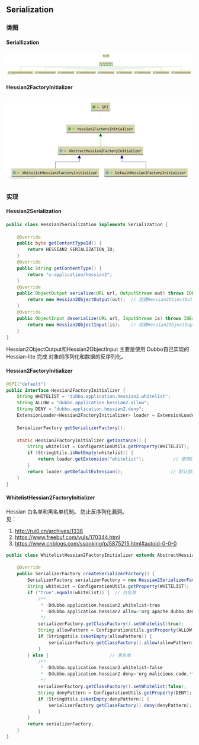 ## Serialization


### 类图

#### Seriallization
![类图](../z-image/serialization/Serialization类图.png)

#### Hessian2FactoryInitializer
![类图](../z-image/serialization/Hessian2FactoryInitializer类图.png)

### 实现

#### Hessian2Serialization
```java
public class Hessian2Serialization implements Serialization {

    @Override
    public byte getContentTypeId() {
        return HESSIAN2_SERIALIZATION_ID;
    }
    @Override
    public String getContentType() {
        return "x-application/hessian2";
    }
    @Override
    public ObjectOutput serialize(URL url, OutputStream out) throws IOException {
        return new Hessian2ObjectOutput(out);  // 创建Hessian2ObjectOutput,  将基本类型和对象写入到输出流
    }
    @Override
    public ObjectInput deserialize(URL url, InputStream is) throws IOException {
        return new Hessian2ObjectInput(is);    // 创建Hessian2ObjectInput,  从输入流中读取数据，转换为基本类型和对象
    }
}
```

Hessian2ObjectOutput和Hessian2ObjectInput 主要是使用 Dubbo自己实现的 Hessian-lite 完成 对象的序列化和数据的反序列化。


#### Hessian2FactoryInitializer
```java
@SPI("default")
public interface Hessian2FactoryInitializer {
    String WHITELIST = "dubbo.application.hessian2.whitelist";
    String ALLOW = "dubbo.application.hessian2.allow";
    String DENY = "dubbo.application.hessian2.deny";
    ExtensionLoader<Hessian2FactoryInitializer> loader = ExtensionLoader.getExtensionLoader(Hessian2FactoryInitializer.class);

    SerializerFactory getSerializerFactory();

    static Hessian2FactoryInitializer getInstance() {
        String whitelist = ConfigurationUtils.getProperty(WHITELIST);
        if (StringUtils.isNotEmpty(whitelist)) {
            return loader.getExtension("whitelist");           // 使用SPI 加载 WhitelistHessian2FactoryInitializer
        }
        return loader.getDefaultExtension();                  // 默认加载 DefaultHessian2FactoryInitializer
    }
}
```


#### WhitelistHessian2FactoryInitializer    
Hessian 白名单和黑名单机制。 防止反序列化漏洞。    
见： 
1. http://rui0.cn/archives/1338
2. https://www.freebuf.com/vuls/170344.html
3. https://www.cnblogs.com/ssooking/p/5875215.html#autoid-0-0-0
```java
public class WhitelistHessian2FactoryInitializer extends AbstractHessian2FactoryInitializer {

    @Override
    public SerializerFactory createSerializerFactory() {
        SerializerFactory serializerFactory = new Hessian2SerializerFactory();
        String whiteList = ConfigurationUtils.getProperty(WHITELIST);
        if ("true".equals(whiteList)) {  // 白名单
            /**
             * -Ddubbo.application.hessian2.whitelist=true
             * -Ddubbo.application.hessian2.allow="org.apache.dubbo.demo.*"
             */
            serializerFactory.getClassFactory().setWhitelist(true);
            String allowPattern = ConfigurationUtils.getProperty(ALLOW);
            if (StringUtils.isNotEmpty(allowPattern)) {
                serializerFactory.getClassFactory().allow(allowPattern);
            }
        } else {                       // 黑名单
            /**
             * -Ddubbo.application.hessian2.whitelist=false
             * -Ddubbo.application.hessian2.deny="org.malicious.code.*"
             */
            serializerFactory.getClassFactory().setWhitelist(false);
            String denyPattern = ConfigurationUtils.getProperty(DENY);
            if (StringUtils.isNotEmpty(denyPattern)) {
                serializerFactory.getClassFactory().deny(denyPattern);
            }
        }
        return serializerFactory;
    }
}
```